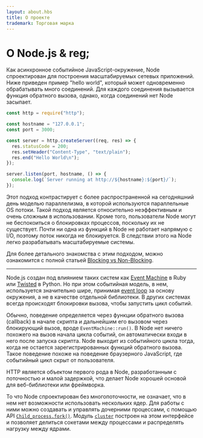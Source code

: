 ```yaml
---
layout: about.hbs
title: О проекте
trademark: Торговая марка
---
```


# О Node.js & reg;

Как асинхронное событийное JavaScript-окружение, Node спроектирован для построения
масштабируемых сетевых приложений. Ниже приведен пример "hello world", который
может одновременно обрабатывать много соединений. Для каждого соединения вызывается
функция обратного вызова, однако, когда соединений нет Node засыпает.

```javascript
const http = require("http");

const hostname = "127.0.0.1";
const port = 3000;

const server = http.createServer((req, res) => {
  res.statusCode = 200;
  res.setHeader("Content-Type", "text/plain");
  res.end("Hello World\n");
});

server.listen(port, hostname, () => {
  console.log(`Server running at http://${hostname}:${port}/`);
});
```

Этот подход контрастирует с более распространенной на сегодняшний день моделью параллелизма, в которой
используются параллельные OS потоки. Такой подход является относительно неэффективным и очень сложным
в использовании. Кроме того, пользователи Node могут не беспокоиться о блокировках процессов,
поскольку их не существует. Почти ни одна из функций в Node не работает напрямую с I/O,
поэтому поток никогда не блокируется. В следствии этого на Node легко разрабатывать масштабируемые системы.

Для более детального знакомства с этим подходом, можно ознакомится с полной статьей [Blocking vs Non-Blocking][].

---

Node.js создан под влиянием таких систем как [Event Machine][] в Ruby или
[Twisted][] в Python. Но при этом событийная модель, в нем, используется значительно шире, принимая
[event loop][] за основу окружения, а не в качестве отдельной библиотеки. В других системах всегда происходят
блокировки вызова, чтобы запустить цикл событий.

Обычно, поведение определяется через функции обратного вызова (callback) в начале
скрипта и дальнейшим его вызовом через блокирующий вызов, вроде `EventMachine::run()`.
В Node нет ничего похожего на вызов начала цикла событий, он автоматически входи в него после запуска скрипта.
Node выходит из событийного цикла тогда, когда не остается зарегистрированных функций обратного вызова.
Такое поведение похоже на поведение браузерного JavaScript, где событийный цикл скрыт от пользователя.

HTTP является объектом первого рода в Node, разработанным с поточностью и малой задержкой, что делает Node
хорошей основой для веб-библиотеки или фреймворка.

То что Node спроектирован без многопоточности, не означает, что в нем нет возможности
использовать нескольких ядер. Для работы с ними можно создавать и управлять дочерними процессами,
с помощью API [`Child_process.fork()`][]. Модуль [`cluster`][] построен на этом интерфейсе и позволяет делиться сокетами
между процессами и распределять нагрузку между ядрами.

[blocking vs non-blocking]: https://nodejs.org/en/docs/guides/blocking-vs-non-blocking/
[`child_process.fork()`]: https://nodejs.org/api/child_process.html#child_process_child_process_fork_modulepath_args_options
[`cluster`]: https://nodejs.org/api/cluster.html
[event loop]: https://nodejs.org/en/docs/guides/event-loop-timers-and-nexttick/
[event machine]: https://github.com/eventmachine/eventmachine
[twisted]: http://twistedmatrix.com/